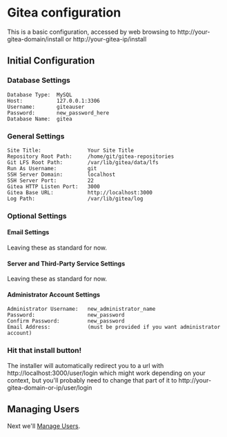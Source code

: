 # Gitea configuration

This is a basic configuration, accessed by web browsing to
http://your-gitea-domain/install or http://your-gitea-ip/install

## Initial Configuration

### Database Settings
```
Database Type:  MySQL
Host:           127.0.0.1:3306
Username:       giteauser
Password:       new_password_here
Database Name:  gitea
```

### General Settings
```
Site Title:               Your Site Title
Repository Root Path:     /home/git/gitea-repositories
Git LFS Root Path:        /var/lib/gitea/data/lfs
Run As Username:          git
SSH Server Domain:        localhost
SSH Server Port:          22
Gitea HTTP Listen Port:   3000
Gitea Base URL:           http://localhost:3000
Log Path:                 /var/lib/gitea/log
```

### Optional Settings

#### Email Settings
Leaving these as standard for now.

#### Server and Third-Party Service Settings
Leaving these as standard for now.

#### Administrator Account Settings
```
Administrator Username:   new_administrator_name
Password:                 new_password
Confirm Password:         new_password
Email Address:            (must be provided if you want administrator account)
```
### Hit that install button!
The installer will automatically redirect you to a url with
http://localhost:3000/user/login which might work depending on your context,
but you'll probably need to change that part of it to
http://your-gitea-domain-or-ip/user/login

## Managing Users
Next we'll [Manage Users](./02-ManagingUsers.md).
